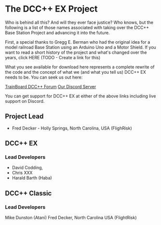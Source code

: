 # The DCC++ EX Project

Who is behind all this? And will they ever face justice? Who knows, but the following is a list of those names associated with taking over the DCC++ Base Station Project and advancing it into the future. 

First, a special thanks to Gregg E. Berman who had the original idea for a model railroad Base Station using an Arduino Uno and a Motor Shield. If you want to read a short history of the project and what's changed over the years, click HERE (TODO - Create a link for this)

What you see available for download here represents a complete rewrite of the code and the concept of what we (and what you tell us) DCC++ EX needs to be. You can seek us out here:

[TrainBoard DCC++ Forum](https://www.trainboard.com/highball/index.php?forums/dcc.177/)
[Our Discord Server](https://discord.gg/y2sB4Fp)

You can get support for DCC++ EX at either of the above links including live support on Discord.

## Project Lead

* Fred Decker - Holly Springs, North Carolina, USA (FlighRisk)

## DCC++ EX

### Lead Developers

* David Codding, 
* Chris XXX
* Harald Barth (Haba)

## DCC++ Classic

### Lead Developers

Mike Dunston (Atani)
Fred Decker, North Carolina USA (FlightRisk)


